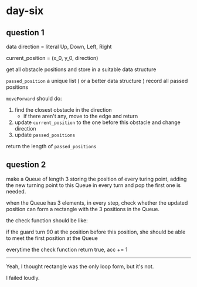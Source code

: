 # day-six

## question 1

data direction = literal Up, Down, Left, Right

current_position = (x_0, y_0, direction)

get all obstacle positions and store in a suitable data structure

`passed_position` a unique list ( or a better data structure ) record all
passed positions

`moveForward` should do:

1. find the closest obstacle in the direction
    - if there aren't any, move to the edge and return
2. update `current_position` to the one before this obstacle and change
   direction
3. update `passed_positions`

return the length of `passed_positions`

## question 2

make a Queue of length 3 storing the position of every turing point, adding the
new turning point to this Queue in every turn and pop the first one is needed.

when the Queue has 3 elements, in every step, check whether the updated
position can form a rectangle with the 3 positions in the Queue.

the check function should be like:

if the guard turn 90 at the position before this position, she should be able
to meet the first position at the Queue

everytime the check function return true, acc += 1

---

Yeah, I thought rectangle was the only loop form, but it's not.

I failed loudly.
